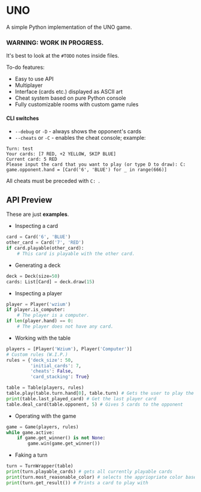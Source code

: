 # UNO
A simple Python implementation of the UNO game.

### WARNING: WORK IN PROGRESS.
It's best to look at the `#TODO` notes inside files.

To-do features:
- Easy to use API
- Multiplayer
- Interface (cards etc.) displayed as ASCII art
- Cheat system based on pure Python console
- Fully customizable rooms with custom game rules

#### CLI switches
- `--debug` or `-D` - always shows the opponent's cards
- `--cheats` or `-C` - enables the cheat console; example:
```
Turn: test
Your cards: [7 RED, +2 YELLOW, SKIP BLUE]
Current card: 5 RED
Please input the card that you want to play (or type D to draw): C: game.opponent.hand = [Card('6', 'BLUE') for _ in range(666)]
```
All cheats must be preceded with `C: `.

## API Preview
These are just **examples**.
- Inspecting a card
```python
card = Card('6', 'BLUE')
other_card = Card('7', 'RED')
if card.playable(other_card):
    # This card is playable with the other card.
```

- Generating a deck
```python
deck = Deck(size=50)
cards: List[Card] = deck.draw(15)
```

- Inspecting a player
```python
player = Player('wzium')
if player.is_computer:
    # The player is a computer.
if len(player.hand) == 0:
    # The player does not have any card.
```

- Working with the table
```python
players = [Player('Wzium'), Player('Computer')]
# Custom rules (W.I.P.)
rules = {'deck_size': 50,
         'initial_cards': 7,
         'cheats': False,
         'card_stacking': True}

table = Table(players, rules)
table.play(table.turn.hand[0], table.turn) # Gets the user to play the first card 
print(table.last_played_card) # Get the last player card
table.deal_card(table.opponent, 5) # Gives 5 cards to the opponent
```

- Operating with the game
```python
game = Game(players, rules)
while game.active:
    if game.get_winner() is not None:
        game.win(game.get_winner())
```

- Faking a turn
```python
turn = TurnWrapper(table)
print(turn.playable_cards) # gets all currently playable cards
print(turn.most_reasonable_color) # selects the appriopriate color based on how many times it appears
print(turn.get_result()) # Prints a card to play with
```